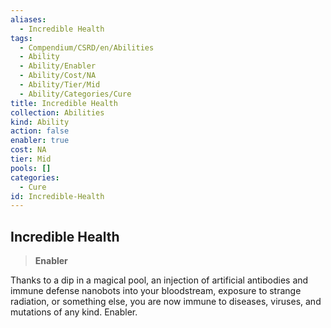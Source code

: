 ```yaml
---
aliases:
  - Incredible Health
tags:
  - Compendium/CSRD/en/Abilities
  - Ability
  - Ability/Enabler
  - Ability/Cost/NA
  - Ability/Tier/Mid
  - Ability/Categories/Cure
title: Incredible Health
collection: Abilities
kind: Ability
action: false
enabler: true
cost: NA
tier: Mid
pools: []
categories:
  - Cure
id: Incredible-Health
---
```

## Incredible Health    
>**Enabler**  
    
Thanks to a dip in a magical pool, an injection of artificial antibodies and immune defense nanobots into your bloodstream, exposure to strange radiation, or something else, you are now immune to diseases, viruses, and mutations of any kind. Enabler.
